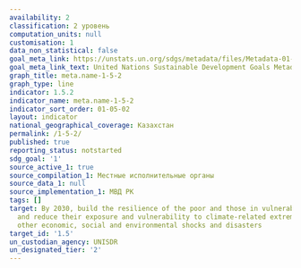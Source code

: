 ```yaml
---
availability: 2
classification: 2 уровень
computation_units: null
customisation: 1
data_non_statistical: false
goal_meta_link: https://unstats.un.org/sdgs/metadata/files/Metadata-01-05-02.pdf
goal_meta_link_text: United Nations Sustainable Development Goals Metadata (pdf 894kB)
graph_title: meta.name-1-5-2
graph_type: line
indicator: 1.5.2
indicator_name: meta.name-1-5-2
indicator_sort_order: 01-05-02
layout: indicator
national_geographical_coverage: Казахстан
permalink: /1-5-2/
published: true
reporting_status: notstarted
sdg_goal: '1'
source_active_1: true
source_compilation_1: Местные исполнительные органы
source_data_1: null
source_implementation_1: МВД РК
tags: []
target: By 2030, build the resilience of the poor and those in vulnerable situations
  and reduce their exposure and vulnerability to climate-related extreme events and
  other economic, social and environmental shocks and disasters
target_id: '1.5'
un_custodian_agency: UNISDR
un_designated_tier: '2'
---
```


